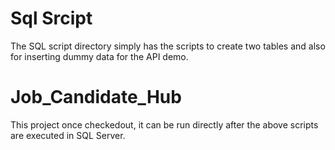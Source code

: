 # Sql Srcipt
The SQL script directory simply has the scripts to create two tables and also for inserting dummy data for the API demo.

# Job_Candidate_Hub
This project once checkedout, it can be run directly after the above scripts are executed in SQL Server.
